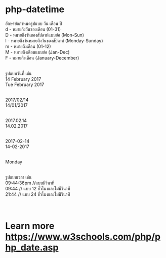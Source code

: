 # php-datetime <br>

อักษรย่อกำหนดรูปแบบ วัน เดือน ปี <br>
d - หมายถึงวันของเดือน (01-31)<br>
D - หมายถึงวันของสัปดาห์แบบย่อ (Mon-Sun)<br>
l - หมายถึงวันหมายถึงวันของสัปดาห์ (Monday-Sunday)<br>
m - หมายถึงเดือน (01-12)<br>
M - หมายถึงเดือนแบบย่อ (Jan-Dec)<br>
F - หมายถึงเดือน (January-December)<br><br>

รูปแบบวันที่ เช่น <br>
14 February 2017 <br>
Tue February 2017 <br><br>

2017/02/14 <br>
14/01/2017 <br><br>

2017.02.14 <br>
14.02.2017 <br><br>

2017-02-14 <br>
14-02-2017 <br><br>

Monday <br><br>

รูปแบบเวลา เช่น<br>
09:44:36pm //แบบมีวินาที<br>
09:44 // แบบ 12 ชั่วโมงและไม่มีวินาที<br>
21:44 // แบบ 24 ชั่วโมงและไม่มีวินาที<br><br><br>

# Learn more https://www.w3schools.com/php/php_date.asp
